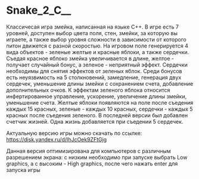 # Snake_2_C__
Классичесая игра змейка, написанная на языке C++.
В игре есть 7 уровней, доступен выбор цвета поля, стен, змейки, за которую вы играете, а также 
выбор уровня сложности в зависимости от которого питон движется с разной скоростью. 
На игровом поле генерируется 4 вида объектов - зеленые желтые и красные яблоки, а также сердечки.
Съедая красное яблоко змейка увеличивается в длине, желтое - получает случайный бонус, а зеленое - неприятный эффект.
Сердечки необходимы для снятия эффектов от зеленых яблок. 
Среди бонусов есть неуязвимость на 5 столкновений, замедление, генерация двух сердечек, уменьшение длины змейки с сохранением счета, добавление дополнительных очков.
К эффектам зеленого яблока относится инфертированное управление, ускорение, увеличение длины змейки, уменьшение счета.
Желтые яблоки появляются на поле после съедения каждых 15 красных, зеленые - каждых 10 красных, сердечки - каждых 5 красных после съедения зеленого.
В последней версии был добавлен счетчик жизней. Одна жизнь добавляется при съедении 5 сердечек.

Актуальную версию игры можно скачать по ссылке: https://disk.yandex.ru/d/IhJcOek9ZFtGjg

Данная версия оптимизирована для компьютеров с различным разрешением экрана: с низким необходимо при запуске выбрать Low graphics, а с высоким - High graphics, после чего нажать enter для запуска игры
